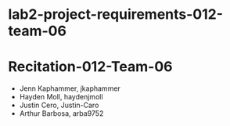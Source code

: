 # lab2-project-requirements-012-team-06
# Recitation-012-Team-06
- Jenn Kaphammer, jkaphammer
- Hayden Moll, haydenjmoll
- Justin Cero, Justin-Caro
- Arthur Barbosa, arba9752
